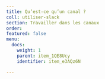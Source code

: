 ```yaml
---
title: Qu’est-ce qu’un canal ?
coll: utiliser-slack
section: Travailler dans les canaux
order: 
featured: false
menu:
  docs:
    weight: 1
    parent: item_1QE8Ucy
    identifier: item_e3AQz6N

---
```

